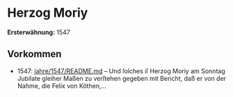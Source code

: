 # Herzog Moriy

**Ersterwähnung:** 1547

## Vorkommen
- 1547: [jahre/1547/README.md](../jahre/1547/README.md) – Und ſolches iſ Herzog Moriy am Sonntag Jubilate
gleiher Maßen zu verſtehen gegeben mit Bericht, daß er
von der Nahme, die Felix von Köthen,...

